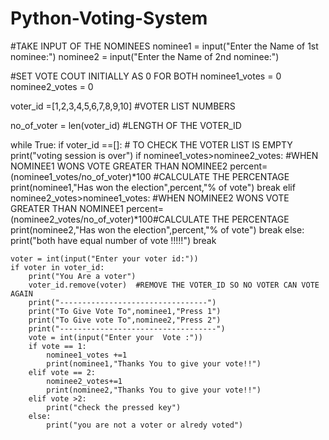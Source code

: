 # Python-Voting-System
#TAKE INPUT OF THE NOMINEES 
nominee1 = input("Enter the Name of 1st nominee:")
nominee2 = input("Enter the Name of 2nd nominee:")

#SET VOTE COUT INITIALLY AS 0 FOR BOTH
nominee1_votes = 0
nominee2_votes = 0

voter_id =[1,2,3,4,5,6,7,8,9,10] #VOTER LIST NUMBERS

no_of_voter = len(voter_id)  #LENGTH OF THE VOTER_ID

while True:
    if voter_id ==[]: # TO CHECK THE VOTER LIST IS EMPTY
        print("voting session is over")
        if nominee1_votes>nominee2_votes: #WHEN NOMINEE1 WONS VOTE GREATER THAN NOMINEE2
            percent=(nominee1_votes/no_of_voter)*100 #CALCULATE THE PERCENTAGE
            print(nominee1,"Has won the election",percent,"% of vote")
            break
        elif nominee2_votes>nominee1_votes: #WHEN NOMINEE2 WONS VOTE GREATER THAN NOMINEE1
            percent=(nominee2_votes/no_of_voter)*100#CALCULATE THE PERCENTAGE
            print(nominee2,"Has won the election",percent,"% of vote")
            break
        else:
            print("both have equal number of vote !!!!!")
            break

    voter = int(input("Enter your voter id:"))
    if voter in voter_id:
        print("You Are a voter")
        voter_id.remove(voter)  #REMOVE THE VOTER_ID SO NO VOTER CAN VOTE AGAIN
        print("---------------------------------")
        print("To Give Vote To",nominee1,"Press 1")
        print("To Give vote To",nominee2,"Press 2")
        print("-----------------------------------")
        vote = int(input("Enter your  Vote :"))
        if vote == 1:
            nominee1_votes +=1
            print(nominee1,"Thanks You to give your vote!!")
        elif vote == 2:
            nominee2_votes+=1
            print(nominee2,"Thanks You to give your vote!!")
        elif vote >2:
            print("check the pressed key")
        else:
            print("you are not a voter or alredy voted")

